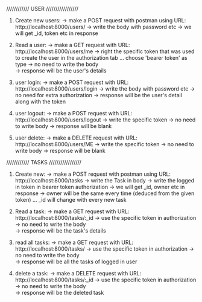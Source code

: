 //////////// USER /////////////////
1. Create new users:
  -> make a POST request with postman using URL: http://localhost:8000/users/
  -> write the body with password etc
  -> we will get _id, token etc in response
  
2. Read a user:
  -> make a GET request with URL: http://localhost:8000/users/me
  -> right the specific token that was used to create the user in the authorization tab ... choose 'bearer token' as type
  -> no need to write the body  
  -> response will be the user's details

3. user login:
  -> make a POST request with URL: http://localhost:8000/users/login
  -> write the body with password etc
  -> no need for extra authorization
  -> response will be the user's detail along with the token

4. user logout:
  -> make a POST request with URL: http://localhost:8000/users/logout
  -> write the specific token
  -> no need to write body
  -> response will be blank

5. user delete:
  -> make a DELETE request with URL: http://localhost:8000/users/ME
  -> write the specific token
  -> no need to write body
  -> response will be blank


//////////// TASKS /////////////////
1. Create new:
  -> make a POST request with postman using URL: http://localhost:8000/tasks
  -> write the Task in body
  -> write the logged in token in bearer token authorization
  -> we will get _id, owner etc in response
  -> owner will be the same every time (deduced from the given token) ... _id will change with every new task
  
2. Read a task:
  -> make a GET request with URL: http://localhost:8000/tasks/:_id
  -> use the specific token in authorization
  -> no need to write the body  
  -> response will be the task's details

3. read all tasks:
  -> make a GET request with URL: http://localhost:8000/tasks/
  -> use the specific token in authorization
  -> no need to write the body  
  -> response will be all the tasks of logged in user

4. delete a task:
  -> make a DELETE request with URL: http://localhost:8000/tasks/:_id
  -> use the specific token in authorization
  -> no need to write the body  
  -> response will be the deleted task

